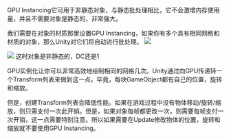 GPU Instancing它可用于非静态对象，与静态批处理相比，它不会激增内存使用量，并且不需要对象是静态的，非常强大。

我们需要在对象的材质那里设置GPU Instancing，如果你有多个具有相同网格和材质的对象，那么Unity对它们将自动进行批处理。
![](https://pica.zhimg.com/v2-5a807c5c9fb33c982ff966175a1f3280_b.jpg)

![](https://pic1.zhimg.com/v2-74c7c8e273d9e5a6ea44ecd095f875b2_b.jpg)
这时对象是非静态的，DC还是1

GPU实例化让你可以非常高效地绘制相同的网格几次。Unity通过向GPU传递转一个Transform列表来做到这一点。毕竟，每块GameObject都有自己的位置，旋转和缩放。

但是，创建Transform列表会降低性能。如果在游戏过程中没有物体移动/旋转/缩放，则只需支付一次此开销。但是，如果对象每帧都更改一次，则需要每帧支付一次开销，这一点需要特别注意。所以如果需要在Update修改物体的位置，旋转和缩放就不要使用GPU Instancing。
